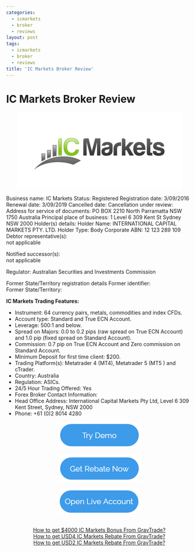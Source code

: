 ```yaml
---
categories:
  - icmarkets
  - broker
  - reviews
layout: post
tags:
  - icmarkets
  - broker
  - reviews
title: 'IC Markets Broker Review'
---
```

# IC Markets Broker Review

<div align="center">
<img alt="IC Markets Broker Review" src="/static/img/broker-logo/icmarkets.png" title="IC Markets Broker Review" >
</div>

Business name:	IC Markets
Status:	Registered
Registration date:	3/09/2016
Renewal date:	3/09/2019
Cancelled date:	
Cancellation under review:	
Address for service of documents:	PO BOX 2210 North Parramatta NSW 1750 Australia
Principal place of business:	1 Level 6 309 Kent St Sydney NSW 2000
Holder(s) details:	Holder Name: INTERNATIONAL CAPITAL MARKETS PTY. LTD. Holder Type: Body Corporate ABN: 12 123 289 109
Debtor representative(s):	
not applicable

Notified successor(s):	
not applicable

Regulator:	Australian Securities and Investments Commission
	
Former State/Territory registration details	
Former identifier:	
Former State/Territory:	


**IC Markets Trading Features:**

- Instrument: 64 currency pairs, metals, commodities and index CFDs.
- Account type: Standard and True ECN Account.
- Leverage: 500:1 and below.
- Spread on Majors: 0.0 to 0.2 pips (raw spread on True ECN Account) and 1.0 pip (fixed spread on Standard Account).
- Commission: 0.7 pip on True ECN Account and Zero commission on Standard Account.
- Minimum Deposit for first time client: $200.
- Trading Platform(s): Metatrader 4 (MT4), Metatrader 5 (MT5 ) and cTrader.
- Country: Australia
- Regulation: ASICs.
- 24/5 Hour Trading Offered: Yes
- Forex Broker Contact Information:
- Head Office Address: International Capital Markets Pty Ltd, Level 6 309 Kent Street, Sydney,  NSW  2000
- Phone: +61 (0)2 8014 4280


<div align="center">

<a href="http://www.icmarkets.com/forex-trading/open-a-demo-account/?camp=7746"><img alt="Open IC Markets Demo Account" height="72" src="/static/img/button/try-demo-now.PNG" title="Open IC Markets Demo Account" width="225"></a>

<a href="http://www.gravtrade.com/icmarkets/rebate/2016/10/04/ic-markets-rebate-standard-account.html"><img alt="IC Markets Rebate" height="73" src="/static/img/button/get-rebate-now.PNG" title="IC Markets Rebate" width="221"></a>

<a href="http://www.icmarkets.com/forex-trading/open-a-live-account/?camp=7746"><img alt="Open IC Markets Live Account" height="70" src="/static/img/button/open-live-account-now.PNG" title="Open IC Markets Live Account" width="218"></a>

<br>
<a href="http://www.gravtrade.com/icmarkets/bonus/2016/10/04/ic-markets-bonus.html">How to get $4000 IC Markets Bonus From GravTrade?</a>

<br>
<a href="http://www.gravtrade.com/icmarkets/rebate/2016/10/04/ic-markets-rebate-standard-account.html">How to get USD4 IC Markets Rebate From GravTrade?</a>

<br>
<a href="http://www.gravtrade.com/icmarkets/rebate/2016/10/04/ic-markets-rebate-true-ecn.html">How to get USD2 IC Markets Rebate From GravTrade?</a>

</div>


